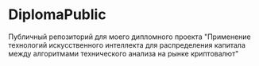 # DiplomaPublic
Публичный репозиторий для моего дипломного проекта "Применение технологий искусственного интеллекта для распределения капитала между алгоритмами технического анализа на рынке криптовалют"
